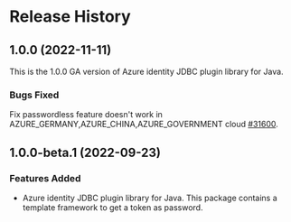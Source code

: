 <!--
// cSpell:ignore JDBC 
-->

# Release History

## 1.0.0 (2022-11-11)

This is the 1.0.0 GA version of Azure identity JDBC plugin library for Java.

### Bugs Fixed

Fix passwordless feature doesn't work in AZURE_GERMANY,AZURE_CHINA,AZURE_GOVERNMENT cloud [#31600](https://github.com/Azure/azure-sdk-for-java/pull/31600).


## 1.0.0-beta.1 (2022-09-23)

### Features Added
- Azure identity JDBC plugin library for Java. This package contains a template framework to get a token as password.
